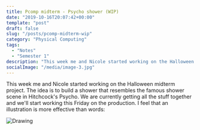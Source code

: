 ```yaml
---
title: Pcomp midterm - Psycho shower (WIP)
date: "2019-10-16T20:07:42+00:00"
template: "post"
draft: false
slug: "/posts/pcomp-midterm-wip"
category: "Physical Computing"
tags:
  - "Notes"
  - "Semester 1"
description: "This week me and Nicole started working on the Halloween midterm project. The idea is to build a shower that resembles the famous shower scene in Hitchcock's Psycho."
socialImage: "/media/image-3.jpg"
---
```

This week me and Nicole started working on the Halloween midterm project. The idea is to build a shower that resembles the famous shower scene in Hitchcock's Psycho. We are currently getting all the stuff together and we'll start working this Friday on the production. I feel that an illustration is more effective than words:

![Drawing](/media/pcomp/psychoscene.png)

